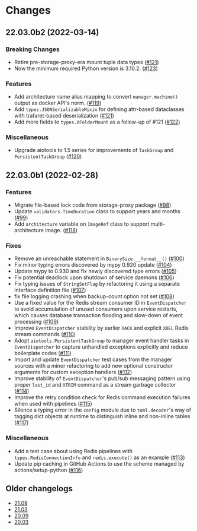 Changes
=======

<!--
    You should *NOT* be adding new change log entries to this file, this
    file is managed by towncrier. You *may* edit previous change logs to
    fix problems like typo corrections or such.

    To add a new change log entry, please refer
    https://pip.pypa.io/en/latest/development/contributing/#news-entries

    We named the news folder "changes".

    WARNING: Don't drop the last line!
-->

<!-- towncrier release notes start -->

## 22.03.0b2 (2022-03-14)

### Breaking Changes
* Retire pre-storage-proxy-era mount tuple data types ([#121](https://github.com/lablup/backend.ai-common/issues/121))
* Now the minimum required Python version is 3.10.2. ([#123](https://github.com/lablup/backend.ai-common/issues/123))

### Features
* Add architecture name alias mapping to convert `manager.machine()` output as docker API's norm. ([#119](https://github.com/lablup/backend.ai-common/issues/119))
* Add `types.JSONSerializableMixin` for defining attr-based dataclasses with trafaret-based deserialization ([#121](https://github.com/lablup/backend.ai-common/issues/121))
* Add more fields to `types.VFolderMount` as a follow-up of #121 ([#122](https://github.com/lablup/backend.ai-common/issues/122))

### Miscellaneous
* Upgrade aiotools to 1.5 series for improvements of `TaskGroup` and `PersistentTaskGroup` ([#120](https://github.com/lablup/backend.ai-common/issues/120))


## 22.03.0b1 (2022-02-28)

### Features
* Migrate file-based lock code from storage-proxy package ([#98](https://github.com/lablup/backend.ai-common/issues/98))
* Update `validators.TimeDuration` class to support years and months ([#99](https://github.com/lablup/backend.ai-common/issues/99))
* Add `architecture` variable on `ImageRef` class to support multi-architecture image. ([#118](https://github.com/lablup/backend.ai-common/issues/118))

### Fixes
* Remove an unreachable statement in `BinarySize.__format__()` ([#100](https://github.com/lablup/backend.ai-common/issues/100))
* Fix minor typing errors discovered by mypy 0.920 update ([#104](https://github.com/lablup/backend.ai-common/issues/104))
* Update mypy to 0.930 and fix newly discovered type errors ([#105](https://github.com/lablup/backend.ai-common/issues/105))
* Fix potential deadlock upon shutdown of service daemons ([#106](https://github.com/lablup/backend.ai-common/issues/106))
* Fix typing issues of `StringSetFlag` by refactoring it using a separate interface definition file ([#107](https://github.com/lablup/backend.ai-common/issues/107))
* fix file logging crashing when backup-count option not set ([#108](https://github.com/lablup/backend.ai-common/issues/108))
* Use a fixed value for the Redis stream consumer ID in `EventDispatcher` to avoid accumulation of unused consumers upon service restarts, which causes database transaction flooding and slow-down of event processing ([#109](https://github.com/lablup/backend.ai-common/issues/109))
* Improve `EventDispatcher` stability by earlier `XACK` and explicit `XDEL` Redis stream commands ([#110](https://github.com/lablup/backend.ai-common/issues/110))
* Adopt `aiotools.PersistentTaskGroup` to manager event handler tasks in `EventDispatcher` to capture unhandled exceptions explicitly and reduce boilerplate codes ([#111](https://github.com/lablup/backend.ai-common/issues/111))
* Import and update `EventDispatcher` test cases from the manager sources with a minor refactoring to add new optional constructor arguments for custom exception handlers ([#112](https://github.com/lablup/backend.ai-common/issues/112))
* Improve stability of `EventDispatcher`'s pub/sub messaging pattern using proper `last_id` and `XTRIM` command as a stream garbage collector ([#114](https://github.com/lablup/backend.ai-common/issues/114))
* Improve the retry condition check for Redis command execution failures when used with pipelines ([#115](https://github.com/lablup/backend.ai-common/issues/115))
* Silence a typing error in the `config` module due to `toml.decoder`'s way of tagging dict objects at runtime to distinguish inline and non-inline tables ([#117](https://github.com/lablup/backend.ai-common/issues/117))

### Miscellaneous
* Add a test case about using Redis pipelines with `types.RedisConnectionInfo` and `redis.execute()` as an example ([#113](https://github.com/lablup/backend.ai-common/issues/113))
* Update pip caching in GitHub Actions to use the scheme managed by actions/setup-python ([#116](https://github.com/lablup/backend.ai-common/issues/116))


## Older changelogs

* [21.09](https://github.com/lablup/backend.ai-common/blob/21.09/CHANGELOG.md)
* [21.03](https://github.com/lablup/backend.ai-common/blob/21.03/CHANGELOG.md)
* [20.09](https://github.com/lablup/backend.ai-common/blob/20.09/CHANGELOG.md)
* [20.03](https://github.com/lablup/backend.ai-common/blob/20.03/CHANGELOG.md)

